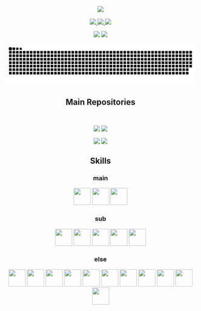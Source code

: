 <!-- Header: Capsule Render -->
<p align="center">
  <img src="https://capsule-render.vercel.app/api?type=waving&color=gradient&customColorList=1&height=300&section=header&text=Annyeong,%20world!🎃&animation=fadeIn&fontSize=72&desc=haseyo&descAlign=40" height=250/>
</p>

<!-- Contacts: Shields.io -->
<p align="center">
  <a href="https://kmaengggong.github.io/">
    <img src="https://img.shields.io/badge/Blog-181717?style=for-the-badge&logo=github" />
  </a>
  <a href="https://www.acmicpc.net/user/kmaengggong">
    <img src="https://img.shields.io/badge/Baekjoon-07609F?style=for-the-badge&logo=bitdefender" />
  </a>
  <a href="kmaengggong@gmail.com">
    <img src="https://img.shields.io/badge/Gmail-DDDDDD?style=for-the-badge&logo=gmail" />
  </a>
</p>

<!-- Stats: GitHub Readme Stats, Platane/snk -->
<p align="center">
  <img src="https://github-readme-stats.vercel.app/api?username=kmaengggong&show_icons=true&theme=transparent&hide=contribs" />
  <img src="https://github-readme-stats.vercel.app/api/top-langs/?username=kmaengggong&layout=compact&theme=transparent" />
</p>
<p align="center">
  <img src="https://github.com/kmaengggong/kmaengggong/blob/output/github-contribution-grid-snake-dark.svg" />
</p>

<!-- Main Projects: GitHub Readme Stats -->
<h2 align="center">Main Repositories </h2><br />
<p align="center">
  <img src="https://github-readme-stats.vercel.app/api/pin/?username=kmaengggong&repo=AndCrowd-Backend&theme=transparent" />
  <img src="https://github-readme-stats.vercel.app/api/pin/?username=kmaengggong&repo=AndCrowd-Frontend&theme=transparent" />
</p>
<p align="center">
  <img src="https://github-readme-stats.vercel.app/api/pin/?username=kmaengggong&repo=AndCrowd-Backend&theme=transparent" />
  <img src="https://github-readme-stats.vercel.app/api/pin/?username=kmaengggong&repo=AndCrowd-Frontend&theme=transparent" />
</p>

<!-- Skills: Devicon -->
<h2 align="center">Skills</h2>
<h3 align="center">main</h3>
<p align="center">
  <img src="https://cdn.jsdelivr.net/gh/devicons/devicon/icons/java/java-original.svg" width="45" height="45" />
  <img src="https://cdn.jsdelivr.net/gh/devicons/devicon/icons/python/python-original.svg" width="45" height="45" />
  <img src="https://cdn.jsdelivr.net/gh/devicons/devicon/icons/mysql/mysql-original.svg" width="45" height="45" />
</p>
  
<h3 align="center">sub</h3>
<p align="center">
  <img src="https://cdn.jsdelivr.net/gh/devicons/devicon/icons/html5/html5-original.svg" width="45" height="45" />
  <img src="https://cdn.jsdelivr.net/gh/devicons/devicon/icons/css3/css3-original.svg" width="45" height="45" />
  <img src="https://cdn.jsdelivr.net/gh/devicons/devicon/icons/javascript/javascript-original.svg" width="45" height="45" />
  <img src="https://cdn.jsdelivr.net/gh/devicons/devicon/icons/c/c-original.svg" width="45" height="45" />
  <img src="https://cdn.jsdelivr.net/gh/devicons/devicon/icons/cplusplus/cplusplus-original.svg" width="45" height="45" />
</p>
  
<h3 align="center">else</h3>
<p align="center">
  <img src="https://cdn.jsdelivr.net/gh/devicons/devicon/icons/spring/spring-original.svg" width="45" height="45" />
  <img src="https://cdn.jsdelivr.net/gh/devicons/devicon/icons/django/django-plain.svg" width="45" height="45" />
  <img src="https://cdn.jsdelivr.net/gh/devicons/devicon/icons/react/react-original.svg" width="45" height="45" />

  <img src="https://cdn.jsdelivr.net/gh/devicons/devicon/icons/ubuntu/ubuntu-plain.svg" width="45" height="45" />
  <img src="https://cdn.jsdelivr.net/gh/devicons/devicon/icons/nodejs/nodejs-original.svg" width="45" height="45" />
  <img src="https://cdn.jsdelivr.net/gh/devicons/devicon/icons/vscode/vscode-original.svg" width="45" height="45" />
  <img src="https://cdn.jsdelivr.net/gh/devicons/devicon/icons/intellij/intellij-original.svg" width="45" height="45" />
  <img src="https://cdn.jsdelivr.net/gh/devicons/devicon/icons/pycharm/pycharm-original.svg" width="45" height="45" />
  <img src="https://cdn.jsdelivr.net/gh/devicons/devicon/icons/vim/vim-original.svg" width="45" height="45" />

  <img src="https://cdn.jsdelivr.net/gh/devicons/devicon/icons/slack/slack-original.svg" width="45" height="45" />
  <img src="https://cdn.jsdelivr.net/gh/devicons/devicon/icons/jira/jira-original.svg" width="45" height="45" />
</p>

<!-- ### Learned or Used Just Once
<p>
  <img src="https://cdn.jsdelivr.net/gh/devicons/devicon/icons/csharp/csharp-original.svg" width="45" height="45" />
  <img src="https://cdn.jsdelivr.net/gh/devicons/devicon/icons/r/r-original.svg" width="45" height="45" />
  <img src="https://cdn.jsdelivr.net/gh/devicons/devicon/icons/androidstudio/androidstudio-original.svg" width="45" height="45" />
  <img src="https://cdn.jsdelivr.net/gh/devicons/devicon/icons/mongodb/mongodb-original.svg" width="45" height="45" />
  <img src="https://cdn.jsdelivr.net/gh/devicons/devicon/icons/anaconda/anaconda-original.svg" width="45" height="45" />
  <img src="https://cdn.jsdelivr.net/gh/devicons/devicon/icons/tensorflow/tensorflow-original.svg" width="45" height="45" />
  <img src="https://cdn.jsdelivr.net/gh/devicons/devicon/icons/unity/unity-original.svg" width="45" height="45" />
</p> -->
